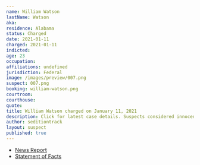 ```yaml
---
name: William Watson
lastName: Watson
aka:
residence: Alabama
status: Charged
date: 2021-01-11
charged: 2021-01-11
indicted:
age: 23
occupation:
affiliations: undefined
jurisdiction: Federal
image: /images/preview/007.png
suspect: 007.png
booking: william-watson.png
courtroom:
courthouse:
quote:
title: William Watson charged on January 11, 2021
description: Click for latest case details. Suspects considered innocent until proven guilty.
author: seditiontrack
layout: suspect
published: true
---
```

- [News Report](https://www.wate.com/news/auburn-man-in-federal-custody-following-u-s-capitol-riot/)
- [Statement of Facts](https://extremism.gwu.edu/sites/g/files/zaxdzs2191/f/William%20Wright%20Watson%20Affidavit%20in%20Support%20of%20Criminal%20Complaint.pdf)
